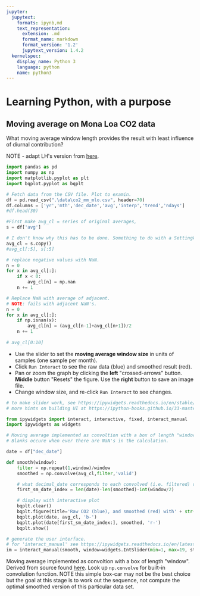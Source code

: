 ```yaml
---
jupyter:
  jupytext:
    formats: ipynb,md
    text_representation:
      extension: .md
      format_name: markdown
      format_version: '1.2'
      jupytext_version: 1.4.2
  kernelspec:
    display_name: Python 3
    language: python
    name: python3
---
```


# Learning Python, with a purpose

## Moving average on Mona Loa CO2 data 

What moving average window length provides the result with least influence of diurnal contribution?

NOTE - adapt LH's version from [here](https://ubc-dsci.github.io/jupyterdays/sessions/heagy/widgets-and-dashboards.html).

```python
import pandas as pd
import numpy as np
import matplotlib.pyplot as plt
import bqplot.pyplot as bqplt
```

```python
# Fetch data from the CSV file. Plot to examin.
df = pd.read_csv(".\data\co2_mm_mlo.csv", header=70)
df.columns = ['yr','mth','dec_date','avg','interp','trend','ndays']
#df.head(30)
```

```python
#First make avg_cl = series of original averages, 
s = df['avg']

# I don't know why this has to be done. Something to do with a SettingWithCopy warning.
avg_cl = s.copy()
#avg_cl[:5], s[:5]
```

```python
# replace negative values with NaN.
n = 0
for x in avg_cl[:]:
    if x < 0:
        avg_cl[n] = np.nan
    n += 1

# Replace NaN with average of adjacent.
# NOTE: fails with adjacent NaN's.
n = 0
for x in avg_cl[:]:
    if np.isnan(x):
        avg_cl[n] = (avg_cl[n-1]+avg_cl[n+1])/2
    n += 1
    
# avg_cl[0:10]
```

* Use the slider to set the **moving average window size** in units of samples (one sample per month).
* Click `Run Interact` to see the raw data (blue) and smoothed result (red).
* Pan or zoom the graph by clicking the **left** "crossed-arrows" button. **Middle** button "Resets" the figure. Use the **right** button to save an image file. 
* Change window size, and re-click `Run Interact` to see changes.

```python
# to make slider work, see https://ipywidgets.readthedocs.io/en/stable/examples/Using%20Interact.html
# more hints on building UI at https://ipython-books.github.io/33-mastering-widgets-in-the-jupyter-notebook/

from ipywidgets import interact, interactive, fixed, interact_manual
import ipywidgets as widgets

# Moving average implemented as convoltion with a box of length "window".
# Blanks occure when ever there are NaN's in the calculation.

date = df["dec_date"]

def smooth(window):    
    filter = np.repeat(1,window)/window
    smoothed = np.convolve(avg_cl,filter,'valid')

    # what decimal_date corresponds to each convolved (i.e. filtered) value?
    first_sm_date_index = len(date)-len(smoothed)-int(window/2)

    # display with interactive plot
    bqplt.clear()
    bqplt.figure(title='Raw CO2 (blue), and smoothed (red) with' + str(window) + "-point window.")
    bqplt.plot(date, avg_cl, 'b-')
    bqplt.plot(date[first_sm_date_index:], smoothed, 'r-')
    bqplt.show()

# generate the user interface. 
# for 'interact_manual' see https://ipywidgets.readthedocs.io/en/latest/examples/Using%20Interact.html
im = interact_manual(smooth, window=widgets.IntSlider(min=1, max=19, step=2, value=7));
```

Moving average implemented as convoltion with a box of length "window".
Derived from source found [here](https://gordoncluster.wordpress.com/2014/02/13/python-numpy-how-to-generate-moving-averages-efficiently-part-2/).  Look up `np.convolve` for built-in convolution function. NOTE this simple box-car may not be the best choice but the goal at this stage is to work out the sequence, not compute the optimal smoothed version of this particular data set. 
